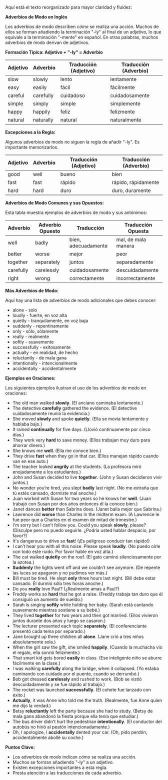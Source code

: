 Aquí está el texto reorganizado para mayor claridad y fluidez:

**Adverbios de Modo en Inglés**

Los adverbios de modo describen *cómo* se realiza una acción. Muchos de ellos se forman añadiendo la terminación "-ly" al final de un adjetivo, lo que equivale a la terminación "-mente" en español. En otras palabras, muchos adverbios de modo derivan de adjetivos.

**Formación Típica: Adjetivo + "-ly" = Adverbio**

| Adjetivo      | Adverbio           | Traducción (Adjetivo) | Traducción (Adverbio) |
|---------------|--------------------|-----------------------|-------------------------|
| slow          | slowly             | lento                 | lentamente              |
| easy          | easily             | fácil                 | fácilmente              |
| careful       | carefully          | cuidadoso             | cuidadosamente          |
| simple        | simply             | simple                | simplemente             |
| happy         | happily            | feliz                 | felizmente              |
| natural       | naturally          | natural               | naturalmente            |

**Excepciones a la Regla:**

Algunos adverbios de modo no siguen la regla de añadir "-ly". Es importante memorizarlos.

| Adjetivo   | Adverbio | Traducción (Adjetivo) | Traducción (Adverbio) |
|------------|----------|-----------------------|-------------------------|
| good       | well     | bueno                 | bien                    |
| fast       | fast     | rápido                | rápido, rápidamente     |
| hard       | hard     | duro                  | duro, duramente         |

**Adverbios de Modo Comunes y sus Opuestos:**

Esta tabla muestra ejemplos de adverbios de modo y sus antónimos:

| Adverbio         | Adverbio Opuesto    | Traducción        | Traducción Opuesta   |
|-------------------|---------------------|-------------------|----------------------|
| well             | badly               | bien, adecuadamente | mal, de mala manera |
| better           | worse               | mejor              | peor                |
| together         | separately          | juntos             | separadamente         |
| carefully        | carelessly          | cuidadosamente      | descuidadamente       |
| right            | wrong               | correctamente     | incorrectamente      |

**Más Adverbios de Modo:**

Aquí hay una lista de adverbios de modo adicionales que debes conocer:

*   alone - solo
*   loudly - fuerte, en voz alta
*   quietly - tranquilamente, en voz baja
*   suddenly - repentinamente
*   only - sólo, sólamente
*   really - realmente
*   softly - suavemente
*   successfully - exitosamente
*   actually - en realidad, de hecho
*   reluctantly - de mala gana
*   intentionally - intencionalmente
*   accidentally - accidentalmente

**Ejemplos en Oraciones:**

Los siguientes ejemplos ilustran el uso de los adverbios de modo en oraciones:

*   The old man walked **slowly**. (El anciano caminaba lentamente.)
*   The detective **carefully** gathered the evidence. (El detective cuidadosamente reunió la evidencia.)
*   She moved **slowly** and spoke **quietly**. (Ella se movía lentamente y hablaba bajo.)
*   It rained **continually** for five days. (Llovió continuamente por cinco días.)
*   They work very **hard** to save money. (Ellos trabajan muy duro para ahorrar dinero.)
*   She knows me **well**. (Ella me conoce bien.)
*   They drive **fast** when they go in that car. (Ellos manejan rápido cuando van en ese auto.)
*   The teacher looked **angrily** at the students. (La profesora miró enojadamente a los estudiantes.)
*   John and Susan decided to live **together**. (John y Susan decidieron vivir juntos.)
*   No wonder you’re tired, you slept **badly** last night. (No me extraña que tú estés cansado, dormiste mal anoche.)
*   Juan worked with Susan for two years so he knows her **well**. (Juan trabajó con Susan por dos años entonces él la conoce bien.)
*   Janet dances **better** than Sabrina does. (Janet baila mejor que Sabrina.)
*   Lawrence did **worse** than Charles in the midterm exam. (A Lawrence le fue peor que a Charles en el examen de mitad de trimestre.)
*   I'm sorry but I can't follow you. Could you speak **slowly**, please? (Disculpe pero no puedo seguirle. ¿Podría usted hablar despacio, por favor?)
*   It's dangerous to drive so **fast**! (¡Es peligroso conducir tan rápido!)
*   I can’t hear you with all this noise. Please speak **loudly**. (No puedo oírle con todo este ruido. Por favor hable en voz alta.)
*   The cat walked **quietly** on the roof. (El gato caminó silenciosamente por la azotea.)
*   **Suddenly** the lights went off and we couldn’t see anymore. (De repente las luces se apagaron y no pudimos ver más.)
*   Bill must be tired. He slept **only** three hours last night. (Bill debe estar cansado. Él durmió sólo tres horas anoche.)
*   Do you **really** love Paul? (¿Realmente amas a Paul?)
*   Freddy works so **hard** that he got a raise. (Freddy trabaja tan duro que él consiguió un aumento de sueldo.)
*   Sarah is singing **softly** while holding her baby. (Sarah está cantando suavemente mientras sostiene a su bebé.)
*   They lived **together** for two years and then got married. (Ellos vivieron juntos durante dos años y luego se casaron.)
*   The lecturer presented each topic **separately**. (El conferenciante presentó cada tema por separado.)
*   Jane brought up three children all **alone**. (Jane crió a tres niños absolutamente sola.)
*   When the girl saw the gift, she smiled **happily**. (Cuando la muchacha vio el regalo, ella sonrió felizmente.)
*   That smart kid gets bored **easily** in class. (Ese inteligente niño se aburre fácilmente en la clase.)
*   I was walking **carefully** along the bridge, when it collapsed. (Yo estaba caminando con cuidado por el puente, cuando se derrumbó.)
*   Bob got dressed **carelessly** and rushed to work. (Bob se vistió descuidadamente y se fue rápido al trabajo.)
*   The rocket was launched **successfully**. (El cohete fue lanzado con éxito.)
*   **Actually**, it was Anne who told me the truth. (Realmente, fue Anne quien me dijo la verdad.)
*   Betsy **reluctantly** left the party because she had to study. (Betsy de mala gana abandonó la fiesta porque ella tenía que estudiar.)
*   The bus driver didn't hurt the pedestrian **intentionally**. (El conductor del autobús no hirió al peatón intencionadamente.)
*   Oh, I apologize, I **accidentally** dented your car. (Oh, pido perdón, accidentalmente abollé su coche.)

**Puntos Clave:**

*   Los adverbios de modo indican *cómo* se realiza una acción.
*   Muchos se forman añadiendo "-ly" a un adjetivo.
*   Existen excepciones importantes a esta regla.
*   Presta atención a las traducciones de cada adverbio.


